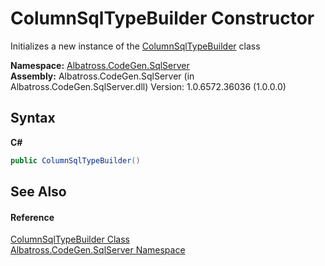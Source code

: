 # ColumnSqlTypeBuilder Constructor 
 

Initializes a new instance of the <a href="180F1684">ColumnSqlTypeBuilder</a> class

**Namespace:**&nbsp;<a href="9727DDEC">Albatross.CodeGen.SqlServer</a><br />**Assembly:**&nbsp;Albatross.CodeGen.SqlServer (in Albatross.CodeGen.SqlServer.dll) Version: 1.0.6572.36036 (1.0.0.0)

## Syntax

**C#**<br />
``` C#
public ColumnSqlTypeBuilder()
```


## See Also


#### Reference
<a href="180F1684">ColumnSqlTypeBuilder Class</a><br /><a href="9727DDEC">Albatross.CodeGen.SqlServer Namespace</a><br />